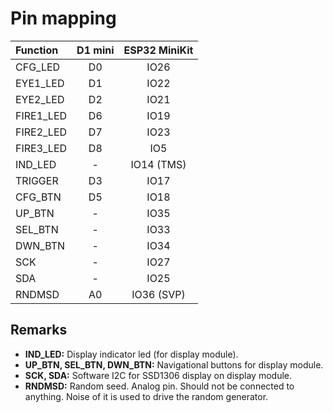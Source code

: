 # Pin mapping

| Function  | D1 mini | ESP32 MiniKit |
| :-------- | :-----: | :-----------: |
| CFG_LED   | D0      | IO26          |
| EYE1_LED  | D1      | IO22          |
| EYE2_LED  | D2      | IO21          |
| FIRE1_LED | D6      | IO19          |
| FIRE2_LED | D7      | IO23          |
| FIRE3_LED | D8      | IO5           |
| IND_LED   | -       | IO14 (TMS)    |
| TRIGGER   | D3      | IO17          |
| CFG_BTN   | D5      | IO18          |
| UP_BTN    | -       | IO35          |
| SEL_BTN   | -       | IO33          |
| DWN_BTN   | -       | IO34          |
| SCK       | -       | IO27          |
| SDA       | -       | IO25          |
| RNDMSD    | A0      | IO36 (SVP)    |

## Remarks

* **IND_LED:** Display indicator led (for display module).
* **UP_BTN, SEL_BTN, DWN_BTN:** Navigational buttons for display module.
* **SCK, SDA:** Software I2C for SSD1306 display on display module.
* **RNDMSD:** Random seed. Analog pin. Should not be connected to anything. Noise of it is used to drive the random generator.